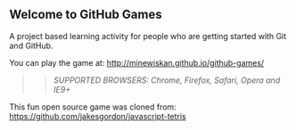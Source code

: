 ## Welcome to GitHub Games

A project based learning activity for people who are getting started with Git and GitHub.

You can play the game at: http://minewiskan.github.io/github-games/

>> _*SUPPORTED BROWSERS*: Chrome, Firefox, Safari, Opera and IE9+_

This fun open source game was cloned from: https://github.com/jakesgordon/javascript-tetris
